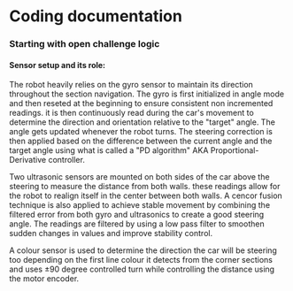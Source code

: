 # Coding documentation
### Starting with open challenge logic
#### Sensor setup and its role:
The robot heavily relies on the gyro sensor to maintain its direction throughout the section navigation. The gyro is first initialized in angle mode and then reseted at the beginning to ensure consistent non incremented readings. it is then continuously read during the car's movement to determine the direction and orientation relative to the "target" angle. The angle gets updated whenever the robot turns. The steering correction is then applied based on the difference between the current angle and the target angle using what is called a "PD algorithm" AKA Proportional-Derivative controller.

Two ultrasonic sensors are mounted on both sides of the car above the steering to measure the distance from both walls. these readings allow for the robot to realign itself in the center between both walls. A cencor fusion technique is also applied to achieve stable movement by combining the filtered error from both gyro and ultrasonics to create a good steering angle. The readings are filtered by using a low pass filter to smoothen sudden changes in values and improve stability control.

A colour sensor is used to determine the direction the car will be steering too depending on the first line colour it detects from the corner sections and uses ±90 degree controlled turn while controlling the distance using the motor encoder.
